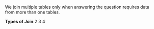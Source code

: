 We join multiple tables only when answering the question requires data from more than one tables.

**Types of Join**
2
3
4
